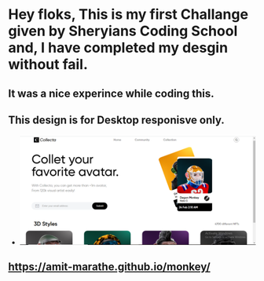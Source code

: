 #  Hey floks, This is my first Challange given by Sheryians Coding School and, I have completed my desgin without fail.
## It was a nice experince while coding this. 
## This design is for Desktop responisve only.

+ <img src="images.png"/>

## https://amit-marathe.github.io/monkey/
